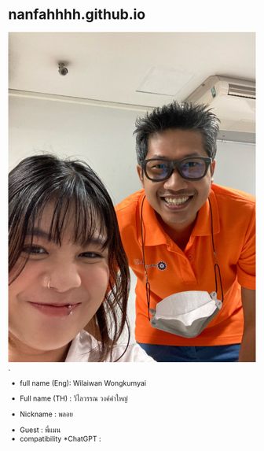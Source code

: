 # nanfahhhh.github.io

![alt text for screen readers](/S__54886406.jpg "Text to show on mouseover").
- full name (Eng): Wilaiwan Wongkumyai
+ Full name (TH) : วิไลวรรณ วงค์คำใหญ่
* Nickname : พลอย
- Guest : พี่แมน
- compatibility
  *ChatGPT :
